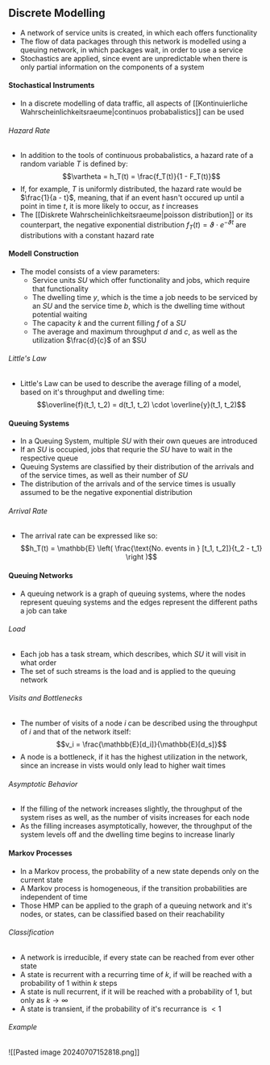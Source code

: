 ## Discrete Modelling
- A network of service units is created, in which each offers functionality
- The flow of data packages through this network is modelled using a queuing network, in which packages wait, in order to use a service
- Stochastics are applied, since event are unpredictable when there is only partial information on the components of a system
#### Stochastical Instruments
- In a discrete modelling of data traffic, all aspects of [[Kontinuierliche Wahrscheinlichkeitsraeume|continuos probabalistics]] can be used
###### Hazard Rate
- In addition to the tools of continuous probabalistics, a hazard rate of a random variable $T$ is defined by:
$$\vartheta = h_T(t) = \frac{f_T(t)}{1 - F_T(t)}$$
- If, for example, $T$ is uniformly distributed, the hazard rate would be $\frac{1}{a - t}$, meaning, that if an event hasn't occured up until a point in time $t$, it is more likely to occur, as $t$ increases
- The [[Diskrete Wahrscheinlichkeitsraeume|poisson distribution]] or its counterpart, the negative exponential distribution $f_T(t) = \vartheta \cdot e^{-\vartheta t}$ are distributions with a constant hazard rate
#### Modell Construction
- The model consists of a view parameters:
	- Service units $SU$ which offer functionality and jobs, which require that functionality
	- The dwelling time $y$, which is the time a job needs to be serviced by an $SU$ and the service time $b$, which is the dwelling time without potential waiting
	- The capacity $k$ and the current filling $f$ of a $SU$
	- The average and maximum throughput $d$ and $c$, as well as the utilization $\frac{d}{c}$ of an $SU
###### Little's Law
- Little's Law can be used to describe the average filling of a model, based on it's throughput and dwelling time:
$$\overline{f}(t_1, t_2) = d(t_1, t_2) \cdot \overline{y}(t_1, t_2)$$
#### Queuing Systems
- In a Queuing System, multiple $SU$ with their own queues are introduced 
- If an $SU$ is occupied, jobs that requrie the $SU$ have to wait in the respective queue
- Queuing Systems are classified by their distribution of the arrivals and of the service times, as well as their number of $SU$
- The distribution of the arrivals and of the service times is usually assumed to be the negative exponential distribution
###### Arrival Rate
- The arrival rate can be expressed like so:
$$h_T(t) = \mathbb{E} \left( \frac{\text{No. events in } [t_1, t_2]}{t_2 - t_1} \right )$$
#### Queuing Networks
- A queuing network is a graph of queuing systems, where the nodes represent queuing systems and the edges represent the different paths a job can take
###### Load
- Each job has a task stream, which describes, which $SU$ it will visit in what order
- The set of such streams is the load and is applied to the queuing network
###### Visits and Bottlenecks
- The number of visits of a node $i$ can be described using the throughput of $i$ and that of the network itself:
$$v_i = \frac{\mathbb{E}[d_i]}{\mathbb{E}[d_s]}$$
- A node is a bottleneck, if it has the highest utilization in the network, since an increase in vists would only lead to higher wait times
###### Asymptotic Behavior
- If the filling of the network increases slightly, the throughput of the system rises as well, as the number of visits increases for each node 
- As the filling increases asymptotically, however, the throughput of the system levels off and the dwelling time begins to increase linarly
#### Markov Processes
- In a Markov process, the probability of a new state depends only on the current state 
- A Markov process is homogeneous, if the transition probabilities are independent of time
- Those HMP can be applied to the graph of a queuing network and it's nodes, or states, can be classified based on their reachability
###### Classification
- A network is irreducible, if every state can be reached from ever other state
- A state is recurrent with a recurring time of $k$, if will be reached with a probability of $1$ within $k$ steps
- A state is null recurrent, if it will be reached with a probability of $1$, but only as $k \to \infty$
- A state is transient, if the probability of it's recurrance is $< 1$
###### Example
![[Pasted image 20240707152818.png]]